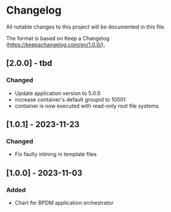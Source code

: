 # Changelog

All notable changes to this project will be documented in this file.

The format is based on Keep a Changelog (https://keepachangelog.com/en/1.0.0/),

## [2.0.0] - tbd

### Changed

- Update application version to 5.0.0
- increase container's default groupid to 10001
- container is now executed with read-only root file systems

## [1.0.1] - 2023-11-23

### Changed

- Fix faulty inlining in template files

## [1.0.0] - 2023-11-03

### Added

- Chart for BPDM application orchestrator
